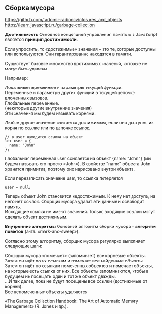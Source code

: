 ## Сборка мусора 

https://github.com/radomir-radionov/closures_and_objects  
https://learn.javascript.ru/garbage-collection

**Достижимость**
Основной концепцией управления памятью в JavaScript является **принцип достижимости**.

Если упростить, то «достижимые» значения – это те, которые доступны или используются. Они гарантированно находятся в памяти.

Существует базовое множество достижимых значений, которые не могут быть удалены.

Например:

Локальные переменные и параметры текущей функции.  
Переменные и параметры других функций в текущей цепочке вложенных вызовов.  
Глобальные переменные.  
(некоторые другие внутренние значения)  
Эти значения мы будем называть корнями. 

Любое другое значение считается достижимым, если оно доступно из корня по ссылке или по цепочке ссылок.
```
// в user находится ссылка на объект
let user = {
  name: "John"
};
```
Глобальная переменная user ссылается на объект {name: "John"} (мы будем называть его просто «John»). В свойстве "name" объекта John хранится примитив, поэтому оно нарисовано внутри объекта.

Если перезаписать значение user, то ссылка потеряется
```
user = null;
```
Теперь объект John становится недостижимым. К нему нет доступа, на него нет ссылок. Сборщик мусора удалит эти данные и освободит память.  
Исходящие ссылки не имеют значения. Только входящие ссылки могут сделать объект достижимым.

**Внутренние алгоритмы** 
Основной алгоритм сборки мусора – **алгоритм пометок** (англ. «mark-and-sweep»).

Согласно этому алгоритму, сборщик мусора регулярно выполняет следующие шаги:

Сборщик мусора «помечает» (запоминает) все корневые объекты.  
Затем он идёт по их ссылкам и помечает все найденные объекты.  
Затем он идёт по ссылкам помеченных объектов и помечает объекты, на которые есть ссылка от них. Все объекты запоминаются, чтобы в будущем не посещать один и тот же объект дважды.  
…И так далее, пока не будут посещены все ссылки (достижимые от корней).  
Все непомеченные объекты удаляются.

 «The Garbage Collection Handbook: The Art of Automatic Memory Management» (R. Jones и др.).
